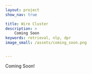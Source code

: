 ```yaml
---
layout: project
show_nav: true

title: Wire Cluster
description: >
    Coming Soon
keywords: retrieval, nlp, dpr
image_small: /assets/coming_soon.png


---
```


Coming Soon!